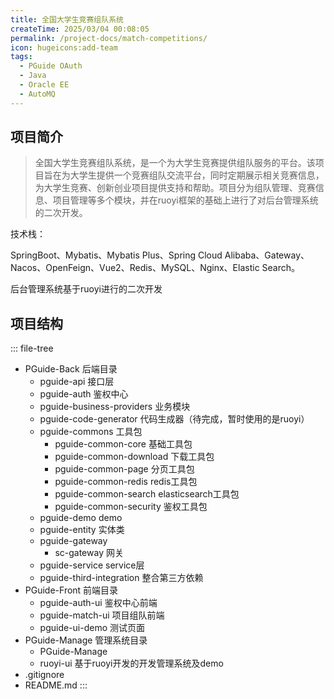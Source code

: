 ```yaml
---
title: 全国大学生竞赛组队系统
createTime: 2025/03/04 00:08:05
permalink: /project-docs/match-competitions/
icon: hugeicons:add-team
tags:
  - PGuide OAuth
  - Java
  - Oracle EE
  - AutoMQ
---
```



<RepoCard repo="DKwms/pguide"></RepoCard>

## 项目简介

> 全国大学生竞赛组队系统，是一个为大学生竞赛提供组队服务的平台。该项目旨在为大学生提供一个竞赛组队交流平台，同时定期展示相关竞赛信息，为大学生竞赛、创新创业项目提供支持和帮助。项目分为组队管理、竞赛信息、项目管理等多个模块，并在ruoyi框架的基础上进行了对后台管理系统的二次开发。

技术栈：

SpringBoot、Mybatis、Mybatis Plus、Spring Cloud Alibaba、Gateway、Nacos、OpenFeign、Vue2、Redis、MySQL、Nginx、Elastic Search。

后台管理系统基于ruoyi进行的二次开发

<RepoCard repo="DKwms/pguide"></RepoCard>

## 项目结构

::: file-tree

- PGuide-Back 后端目录
  - pguide-api 接口层
  - pguide-auth 鉴权中心
  - pguide-business-providers 业务模块
  - pguide-code-generator 代码生成器（待完成，暂时使用的是ruoyi）
  - pguide-commons 工具包
    - pguide-common-core 基础工具包
    - pguide-common-download 下载工具包
    - pguide-common-page 分页工具包
    - pguide-common-redis redis工具包
    - pguide-common-search elasticsearch工具包
    - pguide-common-security 鉴权工具包
  - pguide-demo demo
  - pguide-entity 实体类
  - pguide-gateway
    - sc-gateway 网关
  - pguide-service service层
  - pguide-third-integration 整合第三方依赖
- PGuide-Front 前端目录
  - pguide-auth-ui 鉴权中心前端
  - pguide-match-ui 项目组队前端
  - pguide-ui-demo 测试页面
- PGuide-Manage 管理系统目录
  - PGuide-Manage
  - ruoyi-ui 基于ruoyi开发的开发管理系统及demo
- .gitignore
- README.md
:::

